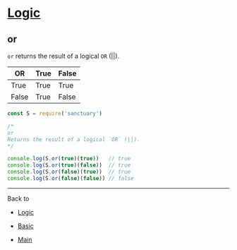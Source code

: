 # [Logic](../README.md)

## or

`or` returns the result of a logical `OR` (||).

|  OR  | True  | False |
|------|-------|-------|
| True | True  | True  |
|False | True  | False |

```js
const S = require('sanctuary')

/*
or
Returns the result of a logical `OR` (||).
*/

console.log(S.or(true)(true))   // true
console.log(S.or(true)(false))  // true
console.log(S.or(false)(true))  // true
console.log(S.or(false)(false)) // false
```

----------

Back to

- [Logic](README.md)

- [Basic](../README.md)

- [Main](../../README.md)
